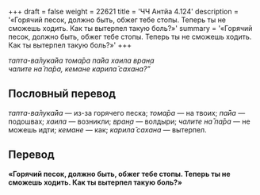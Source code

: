 +++
draft = false
weight = 22621
title = 'ЧЧ Антйа 4.124'
description = '«Горячий песок, должно быть, обжег тебе стопы. Теперь ты не сможешь ходить. Как ты вытерпел такую боль?»'
summary = '«Горячий песок, должно быть, обжег тебе стопы. Теперь ты не сможешь ходить. Как ты вытерпел такую боль?»'
+++

_тапта-ва̄лука̄йа тома̄ра па̄йа хаила вран̣а  
чалите на̄ па̄ра, кемане карила̄ сахана?”_

## Пословный перевод

_тапта_\-_ва̄лука̄йа_ — из-за горячего песка; _тома̄ра_ — на твоих; _па̄йа_ — подошвах; _хаила_ — возникли; _вран̣а_ — волдыри; _чалите_ _на̄_ _па̄ра_ — не можешь идти; _кемане_ — как; _карила̄_ _сахана_ — вытерпел.

## Перевод

**«Горячий песок, должно быть, обжег тебе стопы. Теперь ты не сможешь ходить. Как ты вытерпел такую боль?»**
